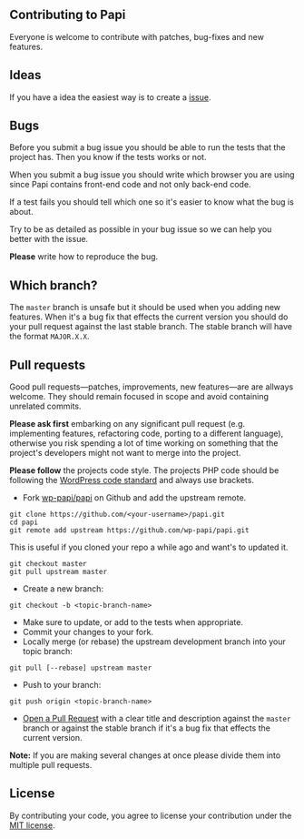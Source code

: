 ## Contributing to Papi

Everyone is welcome to contribute with patches, bug-fixes and new features.

## Ideas

If you have a idea the easiest way is to create a [issue](https://github.com/wp-papi/papi/issues).

## Bugs

Before you submit a bug issue you should be able to run the tests that the project has. Then you know if the tests works or not.

When you submit a bug issue you should write which browser you are using since Papi contains front-end code and not only back-end code.

If a test fails you should tell which one so it's easier to know what the bug is about.

Try to be as detailed as possible in your bug issue so we can help you better with the issue.

**Please** write how to reproduce the bug.

## Which branch?

The `master` branch is unsafe but it should be used when you adding new features. When it's a bug fix that effects the current version you should do your pull request against the last stable branch. The stable branch will have the format `MAJOR.X.X`.

## Pull requests

Good pull requests—patches, improvements, new features—are are allways welcome. They should remain focused in scope and avoid containing unrelated commits.

**Please ask first** embarking on any significant pull request (e.g. implementing features, refactoring code, porting to a different language), otherwise you risk spending a lot of time working on something that the project's developers might not want to merge into the project.

**Please follow** the projects code style. The projects PHP code should be following the [WordPress code standard](https://make.wordpress.org/core/handbook/coding-standards/php/) and always use brackets.

* Fork [wp-papi/papi](https://github.com/wp-papi/papi) on Github and add the upstream remote.

```
git clone https://github.com/<your-username>/papi.git
cd papi
git remote add upstream https://github.com/wp-papi/papi.git
```

This is useful if you cloned your repo a while ago and want's to updated it.

```
git checkout master
git pull upstream master
```

* Create a new branch:

```
git checkout -b <topic-branch-name>
```

* Make sure to update, or add to the tests when appropriate.
* Commit your changes to your fork.
* Locally merge (or rebase) the upstream development branch into your topic branch:

```
git pull [--rebase] upstream master
```

* Push to your branch:

```
git push origin <topic-branch-name>
```

* [Open a Pull Request](https://help.github.com/articles/using-pull-requests/) with a clear title and description against the `master` branch or against the stable branch if it's a bug fix that effects the current version.

**Note:**
If you are making several changes at once please divide them into multiple pull requests.

## License

By contributing your code, you agree to license your contribution under the [MIT license](https://github.com/wp-papi/papi/blob/master/LICENSE).
